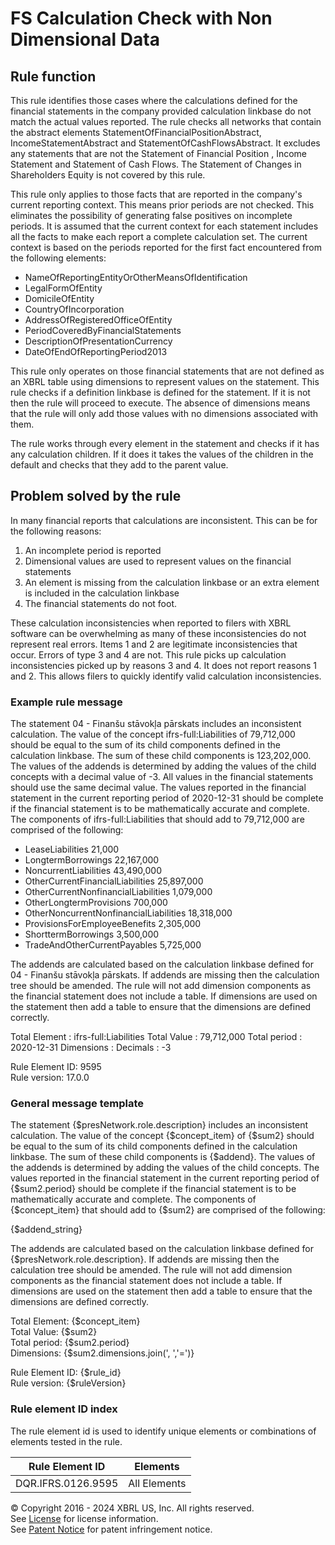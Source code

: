 # FS Calculation Check with Non Dimensional Data  
  
## Rule function
This rule identifies those cases where the calculations defined for the financial statements in the company provided calculation linkbase do not match the actual values reported. The rule checks all networks that contain the abstract elements StatementOfFinancialPositionAbstract, IncomeStatementAbstract and StatementOfCashFlowsAbstract.  It excludes any statements that are not the Statement of Financial Position , Income Statement and Statement of Cash Flows.  The Statement of Changes in Shareholders Equity is not covered by this rule.

This rule only applies to those facts that are reported in the company's current reporting context. This means prior periods are not checked. This eliminates the possibility of generating false positives on incomplete periods. It is assumed that the current context for each statement includes all the facts to make each report a complete calculation set. The current context is based on the periods reported for the first fact encountered from the following elements: 
* NameOfReportingEntityOrOtherMeansOfIdentification
* LegalFormOfEntity
* DomicileOfEntity
* CountryOfIncorporation
* AddressOfRegisteredOfficeOfEntity
* PeriodCoveredByFinancialStatements
* DescriptionOfPresentationCurrency
* DateOfEndOfReportingPeriod2013

This rule only operates on those financial statements that are not defined as an XBRL table using dimensions to represent values on the statement. This rule checks if a definition linkbase is defined for the statement. If it is not then the rule will proceed to execute. The absence of dimensions means that the rule will only add those values with no dimensions associated with them.

The rule works through every element in the statement and checks if it has any calculation children. If it does it takes the values of the children in the default and checks that they add to the parent value.

## Problem solved by the rule
In many financial reports that calculations are inconsistent. This can be for the following reasons:

 1. An incomplete period is reported
 1. Dimensional values are used to represent values on the financial statements
 1. An element is missing from the calculation linkbase or an extra element is included in the calculation linkbase
 1. The financial statements do not foot.

These calculation inconsistencies when reported to filers with XBRL software can be overwhelming as many of these inconsistencies do not represent real errors. Items 1 and 2 are legitimate inconsistencies that occur. Errors of type 3 and 4 are not. This rule picks up calculation inconsistencies picked up by reasons 3 and 4. It does not report reasons 1 and 2. This allows filers to quickly identify valid calculation inconsistencies.

### Example rule message
The statement 04 - Finanšu stāvokļa pārskats includes an inconsistent calculation. The value of the concept ifrs-full:Liabilities of 79,712,000  should be equal to the sum of its child components defined in the calculation linkbase. The sum of these child components is 123,202,000. The values of the addends is determined by adding the values of the child concepts with a decimal value of -3. All values in the financial statements should use the same decimal value. The values reported in the financial statement in the current reporting period of 2020-12-31 should be complete if the financial statement is to be mathematically accurate and complete. The components of ifrs-full:Liabilities that should add to 79,712,000 are comprised of the following:

+  	LeaseLiabilities                          21,000
+  	LongtermBorrowings                       22,167,000
+  	NoncurrentLiabilities                    43,490,000
+  	OtherCurrentFinancialLiabilities         25,897,000
+  	OtherCurrentNonfinancialLiabilities       1,079,000
+  	OtherLongtermProvisions                     700,000
+  	OtherNoncurrentNonfinancialLiabilities   18,318,000
+  	ProvisionsForEmployeeBenefits             2,305,000
+  	ShorttermBorrowings                       3,500,000
+  	TradeAndOtherCurrentPayables              5,725,000


The addends are calculated based on the calculation linkbase defined for 04 - Finanšu stāvokļa pārskats. If addends are missing then the calculation tree should be amended. The rule will not add dimension components as the financial statement does not include a table. If dimensions are used on the statement then add a table to ensure that the dimensions are defined correctly. 


Total Element : ifrs-full:Liabilities
Total Value : 79,712,000 
Total period : 2020-12-31 
Dimensions : 
Decimals : -3 
  
Rule Element ID: 9595  
Rule version: 17.0.0 

### General message template  
The statement {$presNetwork.role.description} includes an inconsistent calculation. The value of the concept {$concept_item} of {$sum2}  should be equal to the sum of its child components defined in the calculation linkbase. The sum of these child components is {$addend}. The values of the addends is determined by adding the values of the child concepts.  The values reported in the financial statement in the current reporting period of {$sum2.period} should be complete if the financial statement is to be mathematically accurate and complete. The components of {$concept_item} that should add to {$sum2} are comprised of the following:

{$addend_string}

The addends are calculated based on the calculation linkbase defined for {$presNetwork.role.description}. If addends are missing then the calculation tree should be amended. The rule will not add dimension components as the financial statement does not include a table. If dimensions are used on the statement then add a table to ensure that the dimensions are defined correctly. 

Total Element: {$concept_item}  
Total Value: {$sum2}  
Total period: {$sum2.period}  
Dimensions: {$sum2.dimensions.join(', ','=')}  
  
Rule Element ID: {$rule_id}  
Rule version: {$ruleVersion}
  
### Rule element ID index  
The rule element id is used to identify unique elements or combinations of elements tested in the rule.

|Rule Element ID|Elements|
|--- |--- |
|DQR.IFRS.0126.9595|All Elements|


© Copyright 2016 - 2024 XBRL US, Inc. All rights reserved.   
See [License](https://xbrl.us/dqc-license) for license information.  
See [Patent Notice](https://xbrl.us/dqc-patent) for patent infringement notice.  
